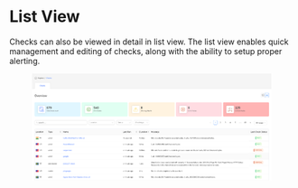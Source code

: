 # List View

Checks can also be viewed in detail in list view. The list view enables quick management and editing of checks, along with the ability to setup proper alerting.

<figure><img src="../../.gitbook/assets/image (8) (1) (1) (1) (1) (1).png" alt=""><figcaption></figcaption></figure>
